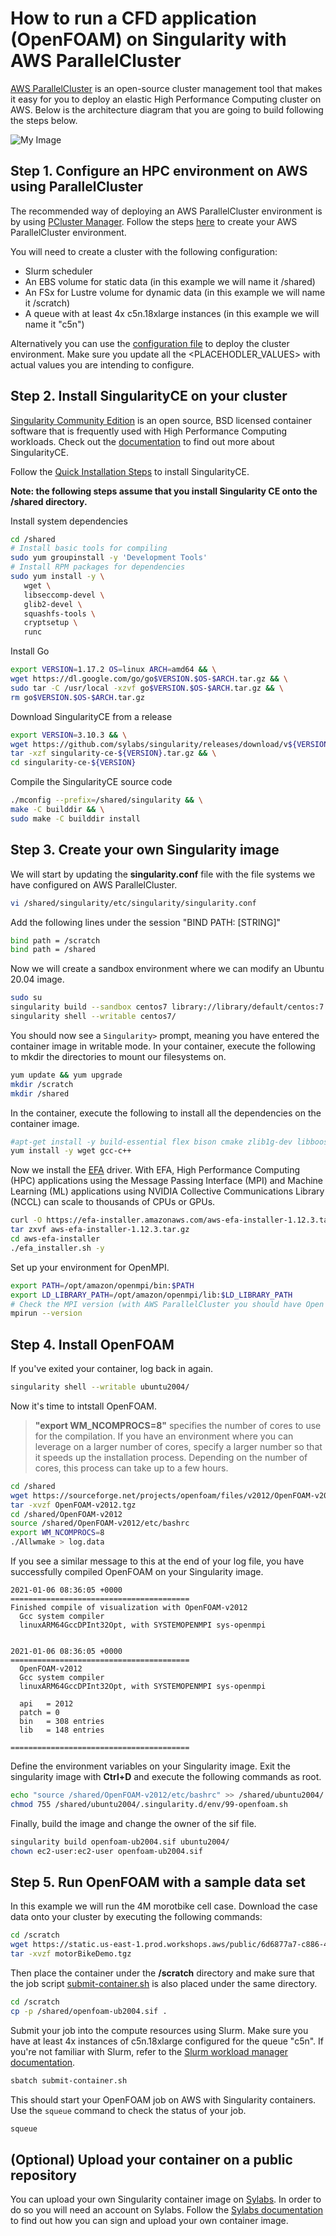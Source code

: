 # How to run a CFD application (OpenFOAM) on Singularity with AWS ParallelCluster
 
[AWS ParallelCluster](https://aws.amazon.com/hpc/parallelcluster/) is an open-source cluster management tool that makes it easy for you to deploy an elastic High Performance Computing cluster on AWS. Below is the architecture diagram that you are going to build following the steps below. 

![My Image](images/ParallelCluster-diagram.png)

## Step 1. Configure an HPC environment on AWS using ParallelCluster

The recommended way of deploying an AWS ParallelCluster environment is by using [PCluster Manager](https://github.com/aws-samples/pcluster-manager). 
Follow the steps [here](https://github.com/aws-samples/pcluster-manager/blob/main/README.md) to create your AWS ParallelCluster environment. 

You will need to create a cluster with the following configuration:
- Slurm scheduler  
- An EBS volume for static data (in this example we will name it /shared)
- An FSx for Lustre volume for dynamic data (in this example we will name it /scratch)
- A queue with at least 4x c5n.18xlarge instances (in this example we will name it "c5n")

Alternatively you can use the [configuration file](pcluster/pc-openfoam-singularity.yaml) to deploy the cluster environment. Make sure you update all the <PLACEHODLER_VALUES> with actual values you are intending to configure. 

## Step 2. Install SingularityCE on your cluster
[Singularity Community Edition](https://sylabs.io/singularity/) is an open source, BSD licensed container software that is frequently used with High Performance Computing workloads. 
Check out the [documentation](https://docs.sylabs.io/guides/main/user-guide/) to find out more about SingularityCE. 

Follow the [Quick Installation Steps](https://docs.sylabs.io/guides/main/user-guide/quick_start.html#quick-installation-steps) to install SingularityCE.  

**Note: the following steps assume that you install Singularity CE onto the /shared directory.**

Install system dependencies
```bash
cd /shared
# Install basic tools for compiling
sudo yum groupinstall -y 'Development Tools'
# Install RPM packages for dependencies
sudo yum install -y \
   wget \
   libseccomp-devel \
   glib2-devel \
   squashfs-tools \
   cryptsetup \
   runc
```
Install Go
```bash
export VERSION=1.17.2 OS=linux ARCH=amd64 && \
wget https://dl.google.com/go/go$VERSION.$OS-$ARCH.tar.gz && \
sudo tar -C /usr/local -xzvf go$VERSION.$OS-$ARCH.tar.gz && \
rm go$VERSION.$OS-$ARCH.tar.gz
```
Download SingularityCE from a release
```bash
export VERSION=3.10.3 && \
wget https://github.com/sylabs/singularity/releases/download/v${VERSION}/singularity-ce-${VERSION}.tar.gz && \
tar -xzf singularity-ce-${VERSION}.tar.gz && \
cd singularity-ce-${VERSION}
```
Compile the SingularityCE source code
```bash
./mconfig --prefix=/shared/singularity && \
make -C builddir && \
sudo make -C builddir install
```


## Step 3. Create your own Singularity image

We will start by updating the **singularity.conf** file with the file systems we have configured on AWS ParallelCluster. 

```bash
vi /shared/singularity/etc/singularity/singularity.conf
```

Add the following lines under the session "BIND PATH: [STRING]"

```bash
bind path = /scratch
bind path = /shared
```
Now we will create a sandbox environment where we can modify an Ubuntu 20.04 image.  

```bash
sudo su
singularity build --sandbox centos7 library://library/default/centos:7
singularity shell --writable centos7/
```
You should now see a `Singularity>` prompt, meaning you have entered the container image in writable mode. In your container, execute the following to mkdir the directories to mount our filesystems on.

```bash
yum update && yum upgrade
mkdir /scratch
mkdir /shared 
```
In the container, execute the following to install all the dependencies on the container image. 

```bash
#apt-get install -y build-essential flex bison cmake zlib1g-dev libboost-system-dev libboost-thread-dev libopenmpi-dev openmpi-bin gnuplot libreadline-dev libncurses-dev libxt-dev qt4-dev-tools libqt4-dev libqt4-opengl-dev freeglut3-dev libqtwebkit-dev libscotch-dev libcgal-dev gcc g++ gfortran curl vim cmake wget
yum install -y wget gcc-c++
```

Now we install the [EFA](https://aws.amazon.com/hpc/efa/) driver. With EFA, High Performance Computing (HPC) applications using the Message Passing Interface (MPI) and Machine Learning (ML) applications using NVIDIA Collective Communications Library (NCCL) can scale to thousands of CPUs or GPUs.

```bash
curl -O https://efa-installer.amazonaws.com/aws-efa-installer-1.12.3.tar.gz
tar zxvf aws-efa-installer-1.12.3.tar.gz
cd aws-efa-installer
./efa_installer.sh -y
```

Set up your environment for OpenMPI.

```bash
export PATH=/opt/amazon/openmpi/bin:$PATH
export LD_LIBRARY_PATH=/opt/amazon/openmpi/lib:$LD_LIBRARY_PATH
# Check the MPI version (with AWS ParallelCluster you should have Open MPI installed)
mpirun --version
```

## Step 4. Install OpenFOAM

If you've exited your container, log back in again. 

```bash
singularity shell --writable ubuntu2004/
```

Now it's time to intstall OpenFOAM.

> **"export WM_NCOMPROCS=8"** specifies the number of cores to use for the compilation. If you have an environment where you can leverage on a larger number of cores, specify a larger number so that it speeds up the installation process. Depending on the number of cores, this process can take up to a few hours. 

```bash
cd /shared
wget https://sourceforge.net/projects/openfoam/files/v2012/OpenFOAM-v2012.tgz --no-check-certificate
tar -xvzf OpenFOAM-v2012.tgz
cd /shared/OpenFOAM-v2012
source /shared/OpenFOAM-v2012/etc/bashrc
export WM_NCOMPROCS=8  
./Allwmake > log.data
```

If you see a similar message to this at the end of your log file, you have successfully compiled OpenFOAM on your Singularity image. 

```
2021-01-06 08:36:05 +0000
========================================
Finished compile of visualization with OpenFOAM-v2012
  Gcc system compiler
  linuxARM64GccDPInt32Opt, with SYSTEMOPENMPI sys-openmpi


2021-01-06 08:36:05 +0000
========================================
  OpenFOAM-v2012
  Gcc system compiler
  linuxARM64GccDPInt32Opt, with SYSTEMOPENMPI sys-openmpi

  api   = 2012
  patch = 0
  bin   = 308 entries
  lib   = 148 entries

========================================
```

Define the environment variables on your Singularity image. Exit the singularity image with **Ctrl+D** and execute the following commands as root.

```bash
echo "source /shared/OpenFOAM-v2012/etc/bashrc" >> /shared/ubuntu2004/.singularity.d/env/99-openfoam.sh
chmod 755 /shared/ubuntu2004/.singularity.d/env/99-openfoam.sh
```

Finally, build the image and change the owner of the sif file. 

```bash
singularity build openfoam-ub2004.sif ubuntu2004/
chown ec2-user:ec2-user openfoam-ub2004.sif
```

## Step 5. Run OpenFOAM with a sample data set

In this example we will run the 4M morotbike cell case. Download the case data onto your cluster by executing the following commands:

```bash
cd /scratch
wget https://static.us-east-1.prod.workshops.aws/public/6d6877a7-c886-44c8-9df1-cc2f5a8a60c5/static/motorBikeDemo.tgz
tar -xvzf motorBikeDemo.tgz
```

Then place the container under the **/scratch** directory and make sure that the job script [submit-container.sh](scripts/submit-container.sh) is also placed under the same directory.  

```bash
cd /scratch
cp -p /shared/openfoam-ub2004.sif .
```

Submit your job into the compute resources using Slurm. Make sure you have at least 4x instances of c5n.18xlarge configured for the queue "c5n". If you're not familiar with Slurm, refer to the [Slurm workload manager documentation](https://slurm.schedmd.com/).

```bash
sbatch submit-container.sh
```
This should start your OpenFOAM job on AWS with Singularity containers. Use the `squeue` command to check the status of your job. 

```bash
squeue
```

## (Optional) Upload your container on a public repository

You can upload your own Singularity container image on [Sylabs](https://cloud.sylabs.io/). In order to do so you will need an account on Sylabs. Follow the [Sylabs documentation](https://sylabs.io/docs/) to find out how you can sign and upload your own container image. 
